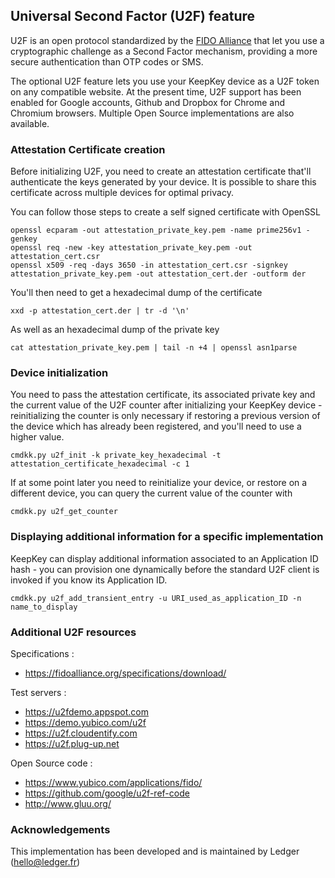 ## Universal Second Factor (U2F) feature

U2F is an open protocol standardized by the [FIDO Alliance](https://www.fidoalliance.org) that let you use a cryptographic challenge as a Second Factor mechanism, providing a more secure authentication than OTP codes or SMS.

The optional U2F feature lets you use your KeepKey device as a U2F token on any compatible website. At the present time, U2F support has been enabled for Google accounts, Github and Dropbox for Chrome and Chromium browsers. Multiple Open Source implementations are also available.

### Attestation Certificate creation 

Before initializing U2F, you need to create an attestation certificate that'll authenticate the keys generated by your device. It is possible to share this certificate across multiple devices for optimal privacy.

You can follow those steps to create a self signed certificate with OpenSSL

```
openssl ecparam -out attestation_private_key.pem -name prime256v1 -genkey
openssl req -new -key attestation_private_key.pem -out attestation_cert.csr
openssl x509 -req -days 3650 -in attestation_cert.csr -signkey attestation_private_key.pem -out attestation_cert.der -outform der
```

You'll then need to get a hexadecimal dump of the certificate

```
xxd -p attestation_cert.der | tr -d '\n'
```

As well as an hexadecimal dump of the private key

```
cat attestation_private_key.pem | tail -n +4 | openssl asn1parse
```

### Device initialization 

You need to pass the attestation certificate, its associated private key and the current value of the U2F counter after initializing your KeepKey device - reinitializing the counter is only necessary if restoring a previous version of the device which has already been registered, and you'll need to use a higher value.

```
cmdkk.py u2f_init -k private_key_hexadecimal -t attestation_certificate_hexadecimal -c 1
```

If at some point later you need to reinitialize your device, or restore on a different device, you can query the current value of the counter with 

```
cmdkk.py u2f_get_counter
```

### Displaying additional information for a specific implementation

KeepKey can display additional information associated to an Application ID hash - you can provision one dynamically before the standard U2F client is invoked if you know its Application ID.

```
cmdkk.py u2f_add_transient_entry -u URI_used_as_application_ID -n name_to_display
```

### Additional U2F resources 

Specifications : 

  * https://fidoalliance.org/specifications/download/

Test servers : 

   * https://u2fdemo.appspot.com
   * https://demo.yubico.com/u2f
   * https://u2f.cloudentify.com
   * https://u2f.plug-up.net

Open Source code : 

   * https://www.yubico.com/applications/fido/
   * https://github.com/google/u2f-ref-code
   * http://www.gluu.org/

### Acknowledgements 

This implementation has been developed and is maintained by Ledger (hello@ledger.fr)
